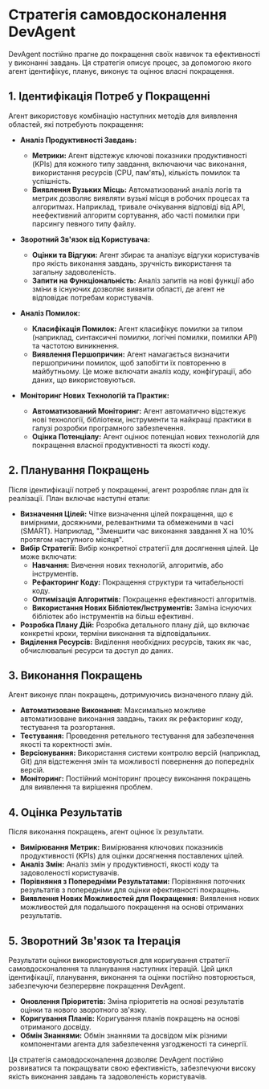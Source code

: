 # Стратегія самовдосконалення DevAgent

DevAgent постійно прагне до покращення своїх навичок та ефективності у виконанні завдань. Ця стратегія описує процес, за допомогою якого агент ідентифікує, планує, виконує та оцінює власні покращення.

## 1. Ідентифікація Потреб у Покращенні

Агент використовує комбінацію наступних методів для виявлення областей, які потребують покращення:

*   **Аналіз Продуктивності Завдань:**
    *   **Метрики:** Агент відстежує ключові показники продуктивності (KPIs) для кожного типу завдання, включаючи час виконання, використання ресурсів (CPU, пам'ять), кількість помилок та успішність.
    *   **Виявлення Вузьких Місць:** Автоматизований аналіз логів та метрик дозволяє виявляти вузькі місця в робочих процесах та алгоритмах. Наприклад, тривале очікування відповіді від API, неефективний алгоритм сортування, або часті помилки при парсингу певного типу файлу.

*   **Зворотний Зв'язок від Користувача:**
    *   **Оцінки та Відгуки:** Агент збирає та аналізує відгуки користувачів про якість виконання завдань, зручність використання та загальну задоволеність.
    *   **Запити на Функціональність:** Аналіз запитів на нові функції або зміни в існуючих дозволяє виявити області, де агент не відповідає потребам користувачів.

*   **Аналіз Помилок:**
    *   **Класифікація Помилок:** Агент класифікує помилки за типом (наприклад, синтаксичні помилки, логічні помилки, помилки API) та частотою виникнення.
    *   **Виявлення Першопричин:** Агент намагається визначити першопричини помилок, щоб запобігти їх повторенню в майбутньому. Це може включати аналіз коду, конфігурації, або даних, що використовуються.

*   **Моніторинг Нових Технологій та Практик:**
    *   **Автоматизований Моніторинг:** Агент автоматично відстежує нові технології, бібліотеки, інструменти та найкращі практики в галузі розробки програмного забезпечення.
    *   **Оцінка Потенціалу:** Агент оцінює потенціал нових технологій для покращення власної продуктивності та якості коду.

## 2. Планування Покращень

Після ідентифікації потреб у покращенні, агент розробляє план для їх реалізації. План включає наступні етапи:

*   **Визначення Цілей:** Чітке визначення цілей покращення, що є вимірними, досяжними, релевантними та обмеженими в часі (SMART). Наприклад, "Зменшити час виконання завдання X на 10% протягом наступного місяця".
*   **Вибір Стратегії:** Вибір конкретної стратегії для досягнення цілей. Це може включати:
    *   **Навчання:** Вивчення нових технологій, алгоритмів, або інструментів.
    *   **Рефакторинг Коду:** Покращення структури та читабельності коду.
    *   **Оптимізація Алгоритмів:** Покращення ефективності алгоритмів.
    *   **Використання Нових Бібліотек/Інструментів:** Заміна існуючих бібліотек або інструментів на більш ефективні.
*   **Розробка Плану Дій:** Розробка детального плану дій, що включає конкретні кроки, терміни виконання та відповідальних.
*   **Виділення Ресурсів:** Виділення необхідних ресурсів, таких як час, обчислювальні ресурси та доступ до даних.

## 3. Виконання Покращень

Агент виконує план покращень, дотримуючись визначеного плану дій.

*   **Автоматизоване Виконання:** Максимально можливе автоматизоване виконання завдань, таких як рефакторинг коду, тестування та розгортання.
*   **Тестування:** Проведення ретельного тестування для забезпечення якості та коректності змін.
*   **Версіонування:** Використання системи контролю версій (наприклад, Git) для відстеження змін та можливості повернення до попередніх версій.
*   **Моніторинг:** Постійний моніторинг процесу виконання покращень для виявлення та вирішення проблем.

## 4. Оцінка Результатів

Після виконання покращень, агент оцінює їх результати.

*   **Вимірювання Метрик:** Вимірювання ключових показників продуктивності (KPIs) для оцінки досягнення поставлених цілей.
*   **Аналіз Змін:** Аналіз змін у продуктивності, якості коду та задоволеності користувачів.
*   **Порівняння з Попередніми Результатами:** Порівняння поточних результатів з попередніми для оцінки ефективності покращень.
*   **Виявлення Нових Можливостей для Покращення:** Виявлення нових можливостей для подальшого покращення на основі отриманих результатів.

## 5. Зворотний Зв'язок та Ітерація

Результати оцінки використовуються для коригування стратегії самовдосконалення та планування наступних ітерацій. Цей цикл ідентифікації, планування, виконання та оцінки постійно повторюється, забезпечуючи безперервне покращення DevAgent.

*   **Оновлення Пріоритетів:** Зміна пріоритетів на основі результатів оцінки та нового зворотного зв'язку.
*   **Коригування Планів:** Коригування планів покращень на основі отриманого досвіду.
*   **Обмін Знаннями:** Обмін знаннями та досвідом між різними компонентами агента для забезпечення узгодженості та синергії.

Ця стратегія самовдосконалення дозволяє DevAgent постійно розвиватися та покращувати свою ефективність, забезпечуючи високу якість виконання завдань та задоволеність користувачів.